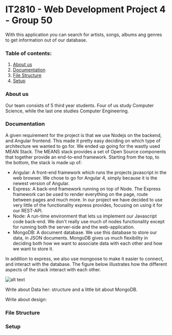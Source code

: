 # IT2810 - Web Development Project 4 - Group 50
With this application you can search for artists, songs, albums ang genres to get information out of our database.

### Table of contents:
1. [About us](#AboutUs)
2. [Documentation](#Documentation) 
3. [File Structure](#FileStruct)
4. [Setup](#Setup)

### About us <a name="AboutUs"></a>
Our team consists of 5 third year students. Four of us study Computer Science, while the last one studies Computer 
Engineering.


### Documentation <a name ="Documentation"></a>
A given requirement for the project is that we use Nodejs on the backend, and Angular frontend. This made
it pretty easy deciding on which type of architecture we wanted to go for. We ended up going for the wastly used MEAN
Stack. The MEANS stack provides a set of Open Source components that together provide an end-to-end framework. 
Starting from the top, to the bottom, the stack is made up of:

- Angular: A front-end framework which runs the projects javascript in the web browser. We chose to go for Angular 4,
 simply because it is the newest version of Angular.
- Express: A back-end framework running on top of Node. The Express framework can be used to render everything on the
 page, route between pages and much more. In our project we have decided to use very little of the functionality 
 express provides, focusing on using it for our REST-API.
- Node: A run-time environment that lets us implement our Javascript code back-end. We don't really use much of nodes
 functionality except for running both the server-side and the web-application. 
- MongoDB: A document database. We use this database to store our data, in JSON documents. MongoDB gives us much 
flexibility in deciding both how we want to associate data with each other and how we want to store it.

In addition to express, we also use mongoose to make it easier to connect, and interact with the database. The figure
below illustrates how the different aspects of the stack interact with each other.

![alt text](images/image.png "Image of our MEAN stack")


Write about Data her: structure and a little bit about MongoDB.

Write about design:


### File Structure <a name="FileStruct"></a>

### Setup <a name="Setup"></a>
